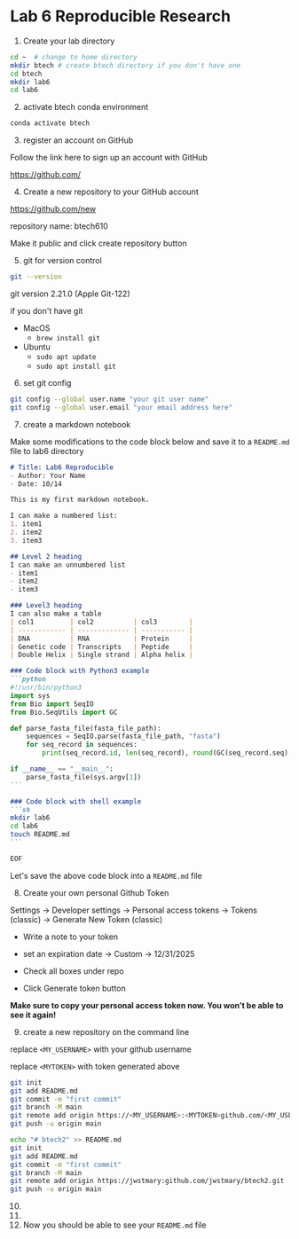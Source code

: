 # Lab 6 Reproducible Research

1. Create your lab directory

```sh
cd ~  # change to home directory
mkdir btech # create btech directory if you don't have one
cd btech 
mkdir lab6
cd lab6
```

2. activate btech conda environment

```sh
conda activate btech
```

3. register an account on GitHub

Follow the link here to sign up an account with GitHub

https://github.com/

4. Create a new repository to your GitHub account

https://github.com/new

repository name: btech610

Make it public  and click create repository button



5. git for version control

```sh
git --version
```

git version 2.21.0 (Apple Git-122)

if you don't have git

- MacOS
  - `brew install git`
- Ubuntu
  - `sudo apt update`
  - `sudo apt install git`

6. set git config



```sh
git config --global user.name "your git user name"
git config --global user.email "your email address here"
```



7. create a markdown notebook

Make some modifications to the code block below and save it to a `README.md` file to lab6 directory

````markdown
# Title: Lab6 Reproducible
- Author: Your Name
- Date: 10/14

This is my first markdown notebook.

I can make a numbered list:
1. item1
2. item2
3. item3

## Level 2 heading
I can make an unnumbered list
- item1
- item2
- item3

### Level3 heading
I can also make a table
| col1         | col2          | col3        |
| ------------ | ------------- | ----------- |
| DNA          | RNA           | Protein     |
| Genetic code | Transcripts   | Peptide     |
| Double Helix | Single strand | Alpha helix |

### Code block with Python3 example
```python
#!/usr/bin/python3
import sys
from Bio import SeqIO
from Bio.SeqUtils import GC

def parse_fasta_file(fasta_file_path):
    sequences = SeqIO.parse(fasta_file_path, "fasta")
    for seq_record in sequences:
        print(seq_record.id, len(seq_record), round(GC(seq_record.seq), 2))

if __name__ == "__main__":
    parse_fasta_file(sys.argv[1])
```

### Code block with shell example
```sh
mkdir lab6
cd lab6
touch README.md
```

EOF
````

Let's save the above code block into a `README.md` file

8. Create your own personal Github Token

Settings -> Developer settings -> Personal access tokens -> Tokens (classic) -> Generate New Token (classic)

- Write a note to your token

- set an expiration date -> Custom -> 12/31/2025

- Check all boxes under repo

- Click Generate token button 

**Make sure to copy your personal access token now. You won’t be able to see it again!**



9. create a new repository on the command line

replace `<MY_USERNAME>` with your github username

replace `<MYTOKEN>` with token generated above 

```sh
git init
git add README.md
git commit -m "first commit"
git branch -M main
git remote add origin https://<MY_USERNAME>:<MYTOKEN>github.com/<MY_USERNAME>/btech610.git
git push -u origin main
```



```sh
echo "# btech2" >> README.md
git init
git add README.md
git commit -m "first commit"
git branch -M main
git remote add origin https://jwstmary:github.com/jwstmary/btech2.git
git push -u origin main
```





10. 
11. 
12. Now you should be able to see your `README.md` file

